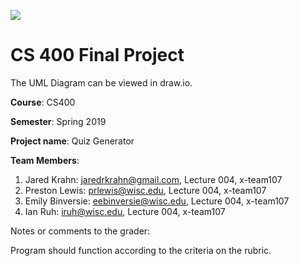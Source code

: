 ![](https://repository-images.githubusercontent.com/181217148/5f5b3e00-6c41-11e9-8f4f-58750256d84b)

# CS 400 Final Project

The UML Diagram can be viewed in draw.io.

**Course**: CS400

**Semester**: Spring 2019

**Project name**: Quiz Generator

**Team Members**:
1. Jared Krahn: jaredrkrahn@gmail.com, Lecture 004, x-team107
2. Preston Lewis: prlewis@wisc.edu, Lecture 004, x-team107
3. Emily Binversie: eebinversie@wisc.edu, Lecture 004, x-team107
4. Ian Ruh: iruh@wisc.edu, Lecture 004, x-team107

Notes or comments to the grader:

Program should function according to the criteria on the rubric. 

